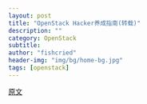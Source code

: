 ```yaml
---
layout: post
title: "OpenStack Hacker养成指南(转载)"
description: ""
category: OpenStack
subtitle:
author: "fishcried"
header-img: "img/bg/home-bg.jpg"
tags: [openstack]
---
```


[原文](https://www.ustack.com/blog/OpenStack_hacker/)
